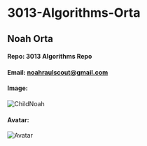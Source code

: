 # 3013-Algorithms-Orta

## Noah Orta
#### Repo: 3013 Algorithms Repo
#### Email: noahraulscout@gmail.com

#### Image:
![ChildNoah](https://user-images.githubusercontent.com/50061473/131269759-e4269828-b333-47b2-b020-5d7928750c2e.jpg)


#### Avatar:
![Avatar](https://www.google.com/url?sa=i&url=https%3A%2F%2Fseeklogo.com%2Fvector-logo%2F386264%2Fassociacao-hunter-hunterxhunter&psig=AOvVaw2VR715uFrUUtyC4OjNIsQO&ust=1642046126326000&source=images&cd=vfe&ved=0CAsQjRxqFwoTCNi05dOoq_UCFQAAAAAdAAAAABAQ)
